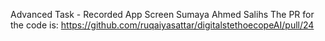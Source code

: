 
Advanced Task - Recorded App Screen
Sumaya Ahmed Salihs
The PR for the code is: https://github.com/ruqaiyasattar/digitalstethoecopeAI/pull/24